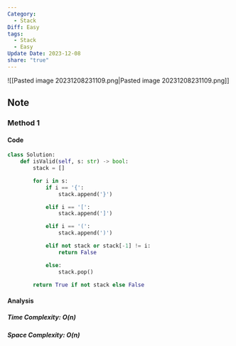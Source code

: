 ```yaml
---
Category:
  - Stack
Diff: Easy
tags:
  - Stack
  - Easy
Update Date: 2023-12-08
share: "true"
---
```


![[Pasted image 20231208231109.png|Pasted image 20231208231109.png]]
## Note
### Method 1

#### Code
```python
class Solution:
    def isValid(self, s: str) -> bool:
        stack = []

        for i in s:
            if i == '{':
                stack.append('}')

            elif i == '[':
                stack.append(']')

            elif i == '(':
                stack.append(')')

            elif not stack or stack[-1] != i:
                return False

            else:
                stack.pop()

        return True if not stack else False
```
#### Analysis
##### Time Complexity: $O(n)$
##### Space Complexity: $O(n)$

